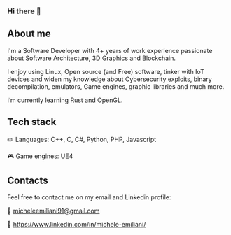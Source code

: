 ### Hi there 👋

## About me

I'm a Software Developer with 4+ years of work experience passionate about Software Architecture, 3D Graphics and Blockchain.

I enjoy using Linux, Open source (and Free) software, tinker with IoT devices and widen my knowledge about Cybersecurity exploits, binary decompilation, emulators, Game engines, graphic libraries and much more.

I’m currently learning Rust and OpenGL. 

## Tech stack

✏️ Languages: C++, C, C#, Python, PHP, Javascript

🎮 Game engines: UE4

## Contacts

Feel free to contact me on my email and Linkedin profile:

📧 micheleemiliani91@gmail.com

💼 https://www.linkedin.com/in/michele-emiliani/

